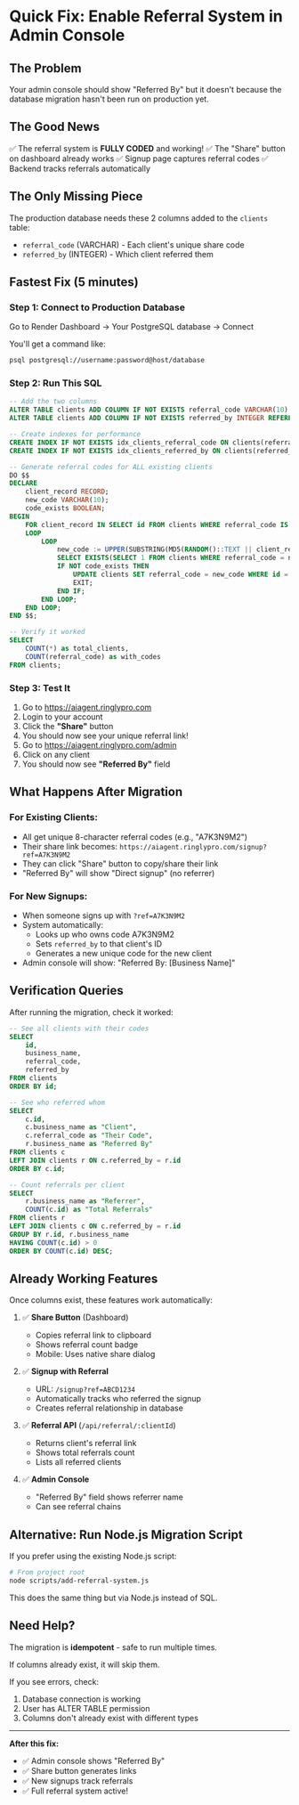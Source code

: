 # Quick Fix: Enable Referral System in Admin Console

## The Problem
Your admin console should show "Referred By" but it doesn't because the database migration hasn't been run on production yet.

## The Good News
✅ The referral system is **FULLY CODED** and working!
✅ The "Share" button on dashboard already works
✅ Signup page captures referral codes
✅ Backend tracks referrals automatically

## The Only Missing Piece
The production database needs these 2 columns added to the `clients` table:
- `referral_code` (VARCHAR) - Each client's unique share code
- `referred_by` (INTEGER) - Which client referred them

## Fastest Fix (5 minutes)

### Step 1: Connect to Production Database

Go to Render Dashboard → Your PostgreSQL database → Connect

You'll get a command like:
```bash
psql postgresql://username:password@host/database
```

### Step 2: Run This SQL

```sql
-- Add the two columns
ALTER TABLE clients ADD COLUMN IF NOT EXISTS referral_code VARCHAR(10) UNIQUE;
ALTER TABLE clients ADD COLUMN IF NOT EXISTS referred_by INTEGER REFERENCES clients(id);

-- Create indexes for performance
CREATE INDEX IF NOT EXISTS idx_clients_referral_code ON clients(referral_code);
CREATE INDEX IF NOT EXISTS idx_clients_referred_by ON clients(referred_by);

-- Generate referral codes for ALL existing clients
DO $$
DECLARE
    client_record RECORD;
    new_code VARCHAR(10);
    code_exists BOOLEAN;
BEGIN
    FOR client_record IN SELECT id FROM clients WHERE referral_code IS NULL
    LOOP
        LOOP
            new_code := UPPER(SUBSTRING(MD5(RANDOM()::TEXT || client_record.id::TEXT) FROM 1 FOR 8));
            SELECT EXISTS(SELECT 1 FROM clients WHERE referral_code = new_code) INTO code_exists;
            IF NOT code_exists THEN
                UPDATE clients SET referral_code = new_code WHERE id = client_record.id;
                EXIT;
            END IF;
        END LOOP;
    END LOOP;
END $$;

-- Verify it worked
SELECT
    COUNT(*) as total_clients,
    COUNT(referral_code) as with_codes
FROM clients;
```

### Step 3: Test It

1. Go to https://aiagent.ringlypro.com
2. Login to your account
3. Click the **"Share"** button
4. You should now see your unique referral link!
5. Go to https://aiagent.ringlypro.com/admin
6. Click on any client
7. You should now see **"Referred By"** field

## What Happens After Migration

### For Existing Clients:
- All get unique 8-character referral codes (e.g., "A7K3N9M2")
- Their share link becomes: `https://aiagent.ringlypro.com/signup?ref=A7K3N9M2`
- They can click "Share" button to copy/share their link
- "Referred By" will show "Direct signup" (no referrer)

### For New Signups:
- When someone signs up with `?ref=A7K3N9M2`
- System automatically:
  - Looks up who owns code A7K3N9M2
  - Sets `referred_by` to that client's ID
  - Generates a new unique code for the new client
- Admin console will show: "Referred By: [Business Name]"

## Verification Queries

After running the migration, check it worked:

```sql
-- See all clients with their codes
SELECT
    id,
    business_name,
    referral_code,
    referred_by
FROM clients
ORDER BY id;

-- See who referred whom
SELECT
    c.id,
    c.business_name as "Client",
    c.referral_code as "Their Code",
    r.business_name as "Referred By"
FROM clients c
LEFT JOIN clients r ON c.referred_by = r.id
ORDER BY c.id;

-- Count referrals per client
SELECT
    r.business_name as "Referrer",
    COUNT(c.id) as "Total Referrals"
FROM clients r
LEFT JOIN clients c ON c.referred_by = r.id
GROUP BY r.id, r.business_name
HAVING COUNT(c.id) > 0
ORDER BY COUNT(c.id) DESC;
```

## Already Working Features

Once columns exist, these features work automatically:

1. ✅ **Share Button** (Dashboard)
   - Copies referral link to clipboard
   - Shows referral count badge
   - Mobile: Uses native share dialog

2. ✅ **Signup with Referral**
   - URL: `/signup?ref=ABCD1234`
   - Automatically tracks who referred the signup
   - Creates referral relationship in database

3. ✅ **Referral API** (`/api/referral/:clientId`)
   - Returns client's referral link
   - Shows total referrals count
   - Lists all referred clients

4. ✅ **Admin Console**
   - "Referred By" field shows referrer name
   - Can see referral chains

## Alternative: Run Node.js Migration Script

If you prefer using the existing Node.js script:

```bash
# From project root
node scripts/add-referral-system.js
```

This does the same thing but via Node.js instead of SQL.

## Need Help?

The migration is **idempotent** - safe to run multiple times.

If columns already exist, it will skip them.

If you see errors, check:
1. Database connection is working
2. User has ALTER TABLE permission
3. Columns don't already exist with different types

---

**After this fix:**
- ✅ Admin console shows "Referred By"
- ✅ Share button generates links
- ✅ New signups track referrals
- ✅ Full referral system active!
